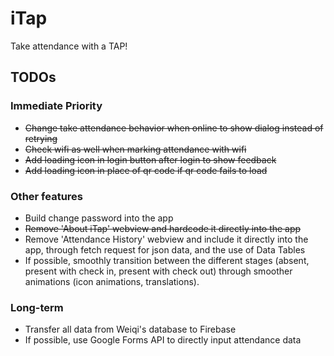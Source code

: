 # iTap

Take attendance with a TAP!

## TODOs

### Immediate Priority
- ~~Change take attendance behavior when online to show dialog instead of retrying~~
- ~~Check wifi as well when marking attendance with wifi~~
- ~~Add loading icon in login button after login to show feedback~~
- ~~Add loading icon in place of qr code if qr code fails to load~~

### Other features
- Build change password into the app
- ~~Remove 'About iTap' webview and hardcode it directly into the app~~
- Remove 'Attendance History' webview and include it directly into the app, through fetch request for json data, and the use of Data Tables
- If possible, smoothly transition between the different stages (absent, present with check in, present with check out) through smoother animations (icon animations, translations).

### Long-term
- Transfer all data from Weiqi's database to Firebase
- If possible, use Google Forms API to directly input attendance data
